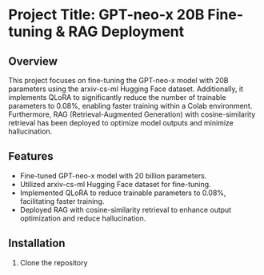 # Project Title: GPT-neo-x 20B Fine-tuning & RAG Deployment

## Overview
This project focuses on fine-tuning the GPT-neo-x model with 20B parameters using the arxiv-cs-ml Hugging Face dataset. Additionally, it implements QLoRA to significantly reduce the number of trainable parameters to 0.08%, enabling faster training within a Colab environment. Furthermore, RAG (Retrieval-Augmented Generation) with cosine-similarity retrieval has been deployed to optimize model outputs and minimize hallucination.

## Features
- Fine-tuned GPT-neo-x model with 20 billion parameters.
- Utilized arxiv-cs-ml Hugging Face dataset for fine-tuning.
- Implemented QLoRA to reduce trainable parameters to 0.08%, facilitating faster training.
- Deployed RAG with cosine-similarity retrieval to enhance output optimization and reduce hallucination.

## Installation
1. Clone the repository
